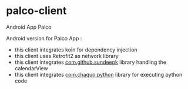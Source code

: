 # palco-client
Android App Palco

Android version for Palco App :

 - this client integrates koin for dependency injection
 - this client uses Retrofit2 as network library
 - this client integrates [com.github.sundeepk](https://github.com/SundeepK/CompactCalendarView) library handling the calendarView
 - this client integrates [com.chaquo.python](https://github.com/chaquo/chaquopy) library for executing python code